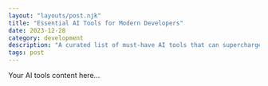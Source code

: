 ```yaml
---
layout: "layouts/post.njk"
title: "Essential AI Tools for Modern Developers"
date: 2023-12-28
category: development
description: "A curated list of must-have AI tools that can supercharge your development workflow. From code completion to testing, these tools will transform how you work."
tags: post
---
```


Your AI tools content here...
